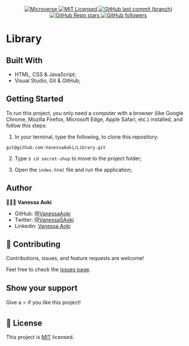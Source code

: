 <p align="center">
  <a href="https://www.microverse.org/">
    <img alt="Microverse" src="https://img.shields.io/badge/-Microverse-blueviolet?style=flat-square">
  </a>
  <a href="https://github.com/VanessaAoki/Library/blob/main/LICENSE">
    <img alt="MIT Licensed" src="https://img.shields.io/github/license/VanessaAoki/Library?style=flat-square">
  </a>
  <a href="https://github.com/VanessaAoki/Library">
    <img alt="GitHub last commit (branch)" src="https://img.shields.io/github/last-commit/VanessaAoki/Library/main?color=blue&style=flat-square">
  </a>
  <a href="https://github.com/VanessaAoki/Library">
    <img alt="GitHub Repo stars" src="https://img.shields.io/github/stars/VanessaAoki/Library?color=pink&label=%E2%98%85%20stars%20&style=flat-square">
  </a>
  <a href="https://github.com/VanessaAoki">
    <img alt="GitHub followers" src="https://img.shields.io/github/followers/VanessaAoki?color=yellow&logo=github&style=flat-square">
  </a>
</p>

# Library

## Built With

- HTML, CSS & JavaScript;
- Visual Studio, Git & GitHub;

## Getting Started

To run this project, you only need a computer with a  browser (like Google Chrome, Mozilla Firefox, Microsoft Edge, Apple Safari, etc.) installed, and follow this steps:

1. In your terminal, type the following, to clone this repository:
```
git@github.com:VanessaAoki/Library.git
```

2. Type  `$ cd secret-shop` to move to the project folder;

3. Open the `index.html` file and run the application;


## Author

👩🏼‍💻 **Vanessa Aoki**

- GitHub: [@VanessaAoki](https://github.com/VanessaAoki)
- Twitter: [@VanessaSAoki](https://twitter.com/VanessaSAoki)
- Linkedin: [Vanessa Aoki](https://www.linkedin.com/in/vanessasaoki/)

## 🤝 Contributing

Contributions, issues, and feature requests are welcome!

Feel free to check the [issues page](https://github.com/VanessaAoki/Library/issues).

## Show your support

Give a ⭐️ if you like this project!

## 📝 License

This project is [MIT](./LICENSE) licensed.
